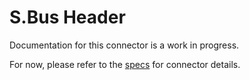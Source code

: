 # S.Bus Header
Documentation for this connector is a work in progress.

For now, please refer to the [specs](specs.yaml) for connector details.
